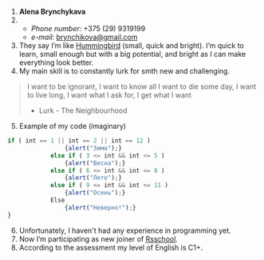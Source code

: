 1. **Alena Brynchykava**
2. * *Phone number:* +375 (29) 9319199
   * *e-mail:* brynchikova@gmail.com
3. They say I’m like [Hummingbird](https://images.app.goo.gl/vVdoMivX3v7GaSv58) (small, quick and bright). I’m quick to learn, small enough but with a big potential, and bright as I can make everything look better.
4. My main skill is to constantly lurk for smth new and challenging.
> I want to be ignorant, I want to know all
I want to die some day, I want to live long,
I want what I ask for, I get what I want
> - Lurk - The Neighbourhood
5. Example of my code (imaginary)
```javascript
if ( int == 1 || int == 2 || int == 12 )
                {alert("Зима");}
            else if ( 3 <= int && int <= 5 )
                {alert("Весна");}
            else if ( 6 <= int && int <= 8 )
                {alert("Лето");}
            else if ( 9 <= int && int <= 11 )
                {alert("Осень");}
            Else
                {alert("Неверно!");}
}
```
6. Unfortunately, I haven't had any experience in programming yet.
7.	Now I’m participating as new joiner of [Rsschool](https://rs.school/).
8.	According to the assessment my level of English is C1+.